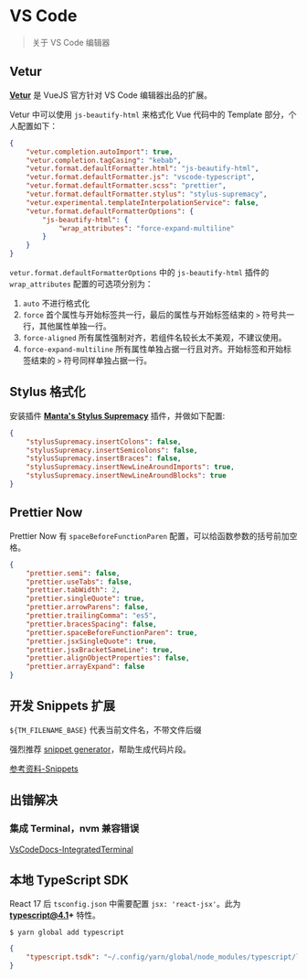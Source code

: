 # VS Code

> 关于 VS Code 编辑器

## Vetur

**[Vetur](https://github.com/vuejs/vetur)** 是 VueJS 官方针对 VS Code 编辑器出品的扩展。

Vetur 中可以使用 `js-beautify-html` 来格式化 Vue 代码中的 Template 部分，个人配置如下：

```json
{
    "vetur.completion.autoImport": true,
    "vetur.completion.tagCasing": "kebab",
    "vetur.format.defaultFormatter.html": "js-beautify-html",
    "vetur.format.defaultFormatter.js": "vscode-typescript",
    "vetur.format.defaultFormatter.scss": "prettier",
    "vetur.format.defaultFormatter.stylus": "stylus-supremacy",
    "vetur.experimental.templateInterpolationService": false,
    "vetur.format.defaultFormatterOptions": {
        "js-beautify-html": {
            "wrap_attributes": "force-expand-multiline"
        }
    }
}
```

`vetur.format.defaultFormatterOptions` 中的 `js-beautify-html` 插件的 `wrap_attributes` 配置的可选项分别为：

1. `auto` 不进行格式化
2. `force` 首个属性与开始标签共一行，最后的属性与开始标签结束的 `>` 符号共一行，其他属性单独一行。
3. `force-aligned` 所有属性强制对齐，若组件名较长太不美观，不建议使用。
4. `force-expand-multiline` 所有属性单独占据一行且对齐。开始标签和开始标签结束的 `>` 符号同样单独占据一行。

## Stylus 格式化

安装插件 **[Manta's Stylus Supremacy](https://github.com/ThisIsManta/vscode-stylus-supremacy)** 插件，并做如下配置:

```json
{
    "stylusSupremacy.insertColons": false,
    "stylusSupremacy.insertSemicolons": false,
    "stylusSupremacy.insertBraces": false,
    "stylusSupremacy.insertNewLineAroundImports": true,
    "stylusSupremacy.insertNewLineAroundBlocks": true
}
```

## Prettier Now

Prettier Now 有 `spaceBeforeFunctionParen` 配置，可以给函数参数的括号前加空格。

```json
{
    "prettier.semi": false,
    "prettier.useTabs": false,
    "prettier.tabWidth": 2,
    "prettier.singleQuote": true,
    "prettier.arrowParens": false,
    "prettier.trailingComma": "es5",
    "prettier.bracesSpacing": false,
    "prettier.spaceBeforeFunctionParen": true,
    "prettier.jsxSingleQuote": true,
    "prettier.jsxBracketSameLine": true,
    "prettier.alignObjectProperties": false,
    "prettier.arrayExpand": false
}
```

## 开发 Snippets 扩展

`${TM_FILENAME_BASE}` 代表当前文件名，不带文件后缀

强烈推荐 [snippet generator](https://snippet-generator.app/)，帮助生成代码片段。

[参考资料-Snippets](https://code.visualstudio.com/docs/editor/userdefinedsnippets)

## 出错解决

### 集成 Terminal，nvm 兼容错误

[VsCodeDocs-IntegratedTerminal](https://github.com/Microsoft/vscode-docs/blob/master/docs/editor/integrated-terminal.md#why-is-nvm-complaining-about-a-prefix-option-when-the-integrated-terminal-is-launched)

## 本地 TypeScript SDK

React 17 后 `tsconfig.json` 中需要配置 `jsx: 'react-jsx'`。此为 **typescript@4.1+** 特性。

```shell
$ yarn global add typescript
```

```json
{
    "typescript.tsdk": "~/.config/yarn/global/node_modules/typescript/lib"
}
```
